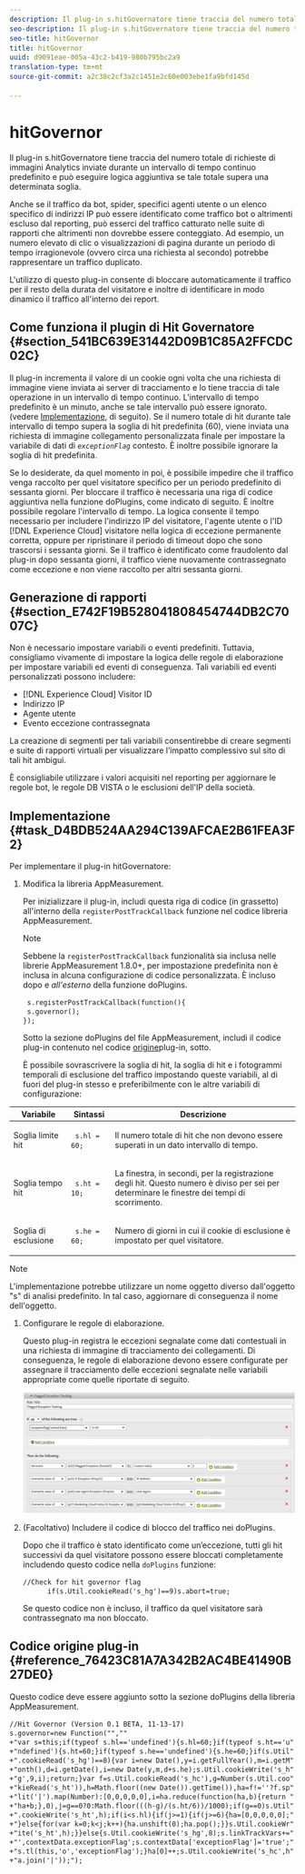 ```yaml
---
description: Il plug-in s.hitGovernatore tiene traccia del numero totale di richieste di immagini Analytics inviate durante un intervallo di tempo continuo predefinito e può eseguire logica aggiuntiva se tale totale supera una determinata soglia.
seo-description: Il plug-in s.hitGovernatore tiene traccia del numero totale di richieste di immagini Analytics inviate durante un intervallo di tempo continuo predefinito e può eseguire logica aggiuntiva se tale totale supera una determinata soglia.
seo-title: hitGovernor
title: hitGovernor
uuid: d9091eae-005a-43c2-b419-980b795bc2a9
translation-type: tm+mt
source-git-commit: a2c38c2cf3a2c1451e2c60e003ebe1fa9bfd145d

---
```



# hitGovernor

Il plug-in s.hitGovernatore tiene traccia del numero totale di richieste di immagini Analytics inviate durante un intervallo di tempo continuo predefinito e può eseguire logica aggiuntiva se tale totale supera una determinata soglia.

Anche se il traffico da bot, spider, specifici agenti utente o un elenco specifico di indirizzi IP può essere identificato come traffico bot o altrimenti escluso dal reporting, può esserci del traffico catturato nelle suite di rapporti che altrimenti non dovrebbe essere conteggiato. Ad esempio, un numero elevato di clic o visualizzazioni di pagina durante un periodo di tempo irragionevole (ovvero circa una richiesta al secondo) potrebbe rappresentare un traffico duplicato.

L'utilizzo di questo plug-in consente di bloccare automaticamente il traffico per il resto della durata del visitatore e inoltre di identificare in modo dinamico il traffico all'interno dei report.

## Come funziona il plugin di Hit Governatore {#section_541BC639E31442D09B1C85A2FFCDC02C}

Il plug-in incrementa il valore di un cookie ogni volta che una richiesta di immagine viene inviata ai server di tracciamento e lo tiene traccia di tale operazione in un intervallo di tempo continuo. L’intervallo di tempo predefinito è un minuto, anche se tale intervallo può essere ignorato. (vedere [Implementazione](../../../implement/js-implementation/plugins/hitgovernor.md#task_D4BDB524AA294C139AFCAE2B61FEA3F2), di seguito). Se il numero totale di hit durante tale intervallo di tempo supera la soglia di hit predefinita (60), viene inviata una richiesta di immagine collegamento personalizzata finale per impostare la variabile di dati di *`exceptionFlag`* contesto. È inoltre possibile ignorare la soglia di hit predefinita.

Se lo desiderate, da quel momento in poi, è possibile impedire che il traffico venga raccolto per quel visitatore specifico per un periodo predefinito di sessanta giorni. Per bloccare il traffico è necessaria una riga di codice aggiuntiva nella funzione doPlugins, come indicato di seguito. È inoltre possibile regolare l'intervallo di tempo. La logica consente il tempo necessario per includere l'indirizzo IP del visitatore, l'agente utente o l'ID [!DNL Experience Cloud] visitatore nella logica di eccezione permanente corretta, oppure per ripristinare il periodo di timeout dopo che sono trascorsi i sessanta giorni. Se il traffico è identificato come fraudolento dal plug-in dopo sessanta giorni, il traffico viene nuovamente contrassegnato come eccezione e non viene raccolto per altri sessanta giorni.

## Generazione di rapporti {#section_E742F19B528041808454744DB2C7007C}

Non è necessario impostare variabili o eventi predefiniti. Tuttavia, consigliamo vivamente di impostare la logica delle regole di elaborazione per impostare variabili ed eventi di conseguenza. Tali variabili ed eventi personalizzati possono includere:

* [!DNL Experience Cloud] Visitor ID
* Indirizzo IP
* Agente utente
* Evento eccezione contrassegnata

La creazione di segmenti per tali variabili consentirebbe di creare segmenti e suite di rapporti virtuali per visualizzare l’impatto complessivo sul sito di tali hit ambigui.

È consigliabile utilizzare i valori acquisiti nel reporting per aggiornare le regole bot, le regole DB VISTA o le esclusioni dell'IP della società.

## Implementazione {#task_D4BDB524AA294C139AFCAE2B61FEA3F2}

Per implementare il plug-in hitGovernatore:

1. Modifica la libreria AppMeasurement.

   Per inizializzare il plug-in, includi questa riga di codice (in grassetto) all'interno della `registerPostTrackCallback` funzione nel codice libreria AppMeasurement.

   >[!NOTE]
   >
   >Sebbene la `registerPostTrackCallback` funzionalità sia inclusa nelle librerie AppMeasurement 1.8.0+, per impostazione predefinita non è inclusa in alcuna configurazione di codice personalizzata. È incluso dopo e *all'esterno* della funzione doPlugins.

   ```
    s.registerPostTrackCallback(function(){ 
    s.governor();
   }); 
   ```

   Sotto la sezione doPlugins del file AppMeasurement, includi il codice plug-in contenuto nel codice [origine](../../../implement/js-implementation/plugins/hitgovernor.md#reference_76423C81A7A342B2AC4BE41490B27DE0)plug-in, sotto.

   È possibile sovrascrivere la soglia di hit, la soglia di hit e i fotogrammi temporali di esclusione del traffico impostando queste variabili, al di fuori del plug-in stesso e preferibilmente con le altre variabili di configurazione:

<table id="table_9959A40F5F0B40B39DB86E21D03E25FD"> 
 <thead> 
  <tr> 
   <th colname="col1" class="entry"> Variabile </th> 
   <th colname="col2" class="entry"> Sintassi </th> 
   <th colname="col3" class="entry"> Descrizione </th> 
  </tr> 
 </thead>
 <tbody> 
  <tr> 
   <td colname="col1"> <p>Soglia limite hit </p> </td> 
   <td colname="col2"> <p> <code> s.hl = 60; </code> </p> </td> 
   <td colname="col3"> <p>Il numero totale di hit che non devono essere superati in un dato intervallo di tempo. </p> </td> 
  </tr> 
  <tr> 
   <td colname="col1"> <p>Soglia tempo hit </p> </td> 
   <td colname="col2"> <p> <code> s.ht = 10; </code> </p> </td> 
   <td colname="col3"> <p>La finestra, in secondi, per la registrazione degli hit. Questo numero è diviso per sei per determinare le finestre dei tempi di scorrimento. </p> </td> 
  </tr> 
  <tr> 
   <td colname="col1"> <p>Soglia di esclusione </p> </td> 
   <td colname="col2"> <p> <code> s.he = 60; </code> </p> </td> 
   <td colname="col3"> <p>Numero di giorni in cui il cookie di esclusione è impostato per quel visitatore. </p> </td> 
  </tr> 
 </tbody> 
</table>

>[!NOTE]
>
>L'implementazione potrebbe utilizzare un nome oggetto diverso dall'oggetto "s" di analisi predefinito. In tal caso, aggiornare di conseguenza il nome dell'oggetto.

1. Configurare le regole di elaborazione.

   Questo plug-in registra le eccezioni segnalate come dati contestuali in una richiesta di immagine di tracciamento dei collegamenti. Di conseguenza, le regole di elaborazione devono essere configurate per assegnare il tracciamento delle eccezioni segnalate nelle variabili appropriate come quelle riportate di seguito.

   ![](assets/hitgov-config.png)

1. (Facoltativo) Includere il codice di blocco del traffico nei doPlugins.

   Dopo che il traffico è stato identificato come un’eccezione, tutti gli hit successivi da quel visitatore possono essere bloccati completamente includendo questo codice nella `doPlugins` funzione:

   ```
   //Check for hit governor flag 
         if(s.Util.cookieRead('s_hg')==9)s.abort=true;
   ```

   Se questo codice non è incluso, il traffico da quel visitatore sarà contrassegnato ma non bloccato.

## Codice origine plug-in {#reference_76423C81A7A342B2AC4BE41490B27DE0}

Questo codice deve essere aggiunto sotto la sezione doPlugins della libreria AppMeasurement.

```
//Hit Governor (Version 0.1 BETA, 11-13-17) 
s.governor=new Function("","" 
+"var s=this;if(typeof s.hl=='undefined'){s.hl=60;}if(typeof s.ht=='u" 
+"ndefined'){s.ht=60;}if(typeof s.he=='undefined'){s.he=60;}if(s.Util" 
+".cookieRead('s_hg')==8){var i=new Date(),y=i.getFullYear(),m=i.getM" 
+"onth(),d=i.getDate(),i=new Date(y,m,d+s.he);s.Util.cookieWrite('s_h" 
+"g',9,i);return;}var f=s.Util.cookieRead('s_hc'),g=Number(s.Util.coo" 
+"kieRead('s_ht')),h=Math.floor((new Date()).getTime()),ha=f!=''?f.sp" 
+"lit('|').map(Number):[0,0,0,0,0],i=ha.reduce(function(ha,b){return " 
+"ha+b;},0),j=g==0?0:Math.floor(((h-g)/(s.ht/6))/1000);if(g==0)s.Util" 
+".cookieWrite('s_ht',h);if(i<s.hl){if(j>=1){if(j>=6){ha=[0,0,0,0,0];" 
+"}else{for(var k=0;k<j;k++){ha.unshift(0);ha.pop();}}s.Util.cookieWr" 
+"ite('s_ht',h);}}else{s.Util.cookieWrite('s_hg',8);s.linkTrackVars+=" 
+"',contextData.exceptionFlag';s.contextData['exceptionFlag']='true';" 
+"s.tl(this,'o','exceptionFlag');}ha[0]++;s.Util.cookieWrite('s_hc',h" 
+"a.join('|'));"); 
```

